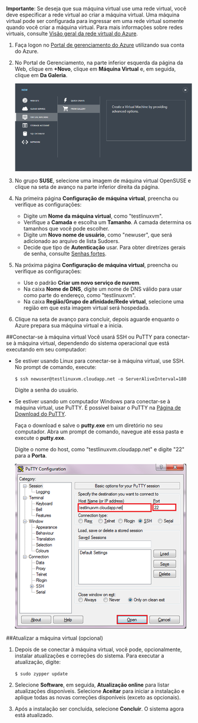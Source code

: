 ﻿<properties writer="kathydav" editor="tysonn" manager="timlt" /> 

**Importante**: Se deseja que sua máquina virtual use uma rede virtual, você deve especificar a rede virtual ao criar a máquina virtual. Uma máquina virtual pode ser configurada para ingressar em uma rede virtual somente quando você criar a máquina virtual. Para mais informações sobre redes virtuais, consulte [Visão geral da rede virtual do Azure](http://go.microsoft.com/fwlink/p/?LinkID=294063).


1. Faça logon no [Portal de gerenciamento do Azure][AzurePreviewPortal] utilizando sua conta do Azure.

2. No Portal de Gerenciamento, na parte inferior esquerda da página da Web, clique em **+Novo**, clique em **Máquina Virtual** e, em seguida, clique em **Da Galeria**.

	![Create a New Virtual Machine][Image1]

3. No grupo **SUSE**, selecione uma imagem de máquina virtual OpenSUSE e clique na seta de avanço na parte inferior direita da página.


4. Na primeira página **Configuração de máquina virtual**, preencha ou verifique as configurações:

	- Digite um **Nome da máquina virtual**, como "testlinuxvm".
	- Verifique a **Camada** e escolha um **Tamanho**. A camada determina os tamanhos que você pode escolher.
	- Digite um **Novo nome de usuário**, como "newuser", que será adicionado ao arquivo de lista Sudoers.
	- Decide que tipo de **Autenticação** usar. Para obter diretrizes gerais de senha, consulte [Senhas fortes](http://msdn.microsoft.com/library/ms161962.aspx).


5. Na próxima página **Configuração de máquina virtual**, preencha ou verifique as configurações:
	- Use o padrão **Criar um novo serviço de nuvem**.
	- Na caixa **Nome de DNS**, digite um nome de DNS válido para usar como parte do endereço, como "testlinuxvm".
	- Na caixa **Região/Grupo de afinidade/Rede virtual**, selecione uma região em que esta imagem virtual será hospedada.

6.	Clique na seta de avanço para concluir, depois aguarde enquanto o Azure prepara sua máquina virtual e a inicia.

##Conectar-se à máquina virtual
Você usará SSH ou PuTTY para conectar-se à máquina virtual, dependendo do sistema operacional que está executando em seu computador:

- Se estiver usando Linux para conectar-se à máquina virtual, use SSH. No prompt de comando, execute: 

	`$ ssh newuser@testlinuxvm.cloudapp.net -o ServerAliveInterval=180`
	
	Digite a senha do usuário.

- Se estiver usando um computador Windows para conectar-se à máquina virtual, use PuTTY. É possível baixar o PuTTY na [Página de Download do PuTTY][PuTTYDownLoad]. 

	Faça o download e salve o **putty.exe** em um diretório no seu computador. Abra um prompt de comando, navegue até essa pasta e execute o **putty.exe**.

	Digite o nome do host, como "testlinuxvm.cloudapp.net" e digite "22" para a **Porta**.

	![PuTTY Screen][Image6]  

##Atualizar a máquina virtual (opcional)
1. Depois de se conectar à máquina virtual, você pode, opcionalmente, instalar atualizações e correções do sistema. Para executar a atualização, digite:

	`$ sudo zypper update`

2. Selecione **Software**, em seguida, **Atualização online** para listar atualizações disponíveis. Selecione **Aceitar** para iniciar a instalação e aplique todas as novas correções disponíveis (exceto as opcionais). 

3. Após a instalação ser concluída, selecione **Concluir**.  O sistema agora está atualizado.

[PuTTYDownload]: http://www.puttyssh.org/download.html
[AzurePreviewPortal]: http://manage.windowsazure.com

[Image1]: ./media/create-and-configure-opensuse-vm-in-portal/CreateVM.png

[Image6]: ./media/create-and-configure-opensuse-vm-in-portal/putty.png

<!--HONumber=45--> 
